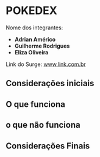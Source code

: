 # POKEDEX

Nome dos integrantes: 
- **Adrian Américo**
- **Guilherme Rodrigues**
- **Eliza Oliveira**

Link do Surge: www.link.com.br

## Considerações iniciais

## O que funciona

## o que não funciona

## Considerações Finais

